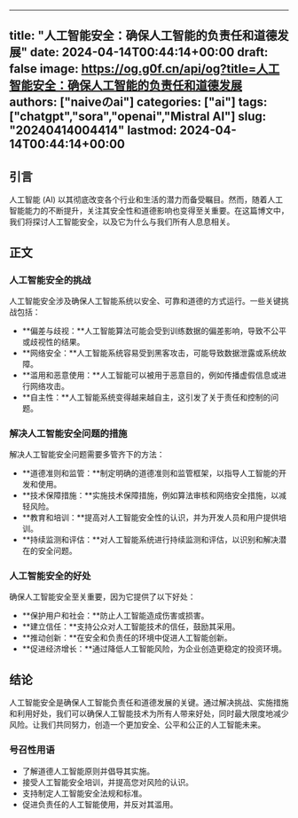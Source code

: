 
---
title: "人工智能安全：确保人工智能的负责任和道德发展"
date: 2024-04-14T00:44:14+00:00
draft: false
image: https://og.g0f.cn/api/og?title=人工智能安全：确保人工智能的负责任和道德发展
authors: ["naiveのai"]
categories: ["ai"]
tags: ["chatgpt","sora","openai","Mistral AI"]
slug: "20240414004414"
lastmod: 2024-04-14T00:44:14+00:00
---
## 引言

人工智能 (AI) 以其彻底改变各个行业和生活的潜力而备受瞩目。然而，随着人工智能能力的不断提升，关注其安全性和道德影响也变得至关重要。在这篇博文中，我们将探讨人工智能安全，以及它为什么与我们所有人息息相关。

## 正文

### 人工智能安全的挑战

人工智能安全涉及确保人工智能系统以安全、可靠和道德的方式运行。一些关键挑战包括：

- **偏差与歧视：**人工智能算法可能会受到训练数据的偏差影响，导致不公平或歧视性的结果。
- **网络安全：**人工智能系统容易受到黑客攻击，可能导致数据泄露或系统故障。
- **滥用和恶意使用：**人工智能可以被用于恶意目的，例如传播虚假信息或进行网络攻击。
- **自主性：**人工智能系统变得越来越自主，这引发了关于责任和控制的问题。

### 解决人工智能安全问题的措施

解决人工智能安全问题需要多管齐下的方法：

- **道德准则和监管：**制定明确的道德准则和监管框架，以指导人工智能的开发和使用。
- **技术保障措施：**实施技术保障措施，例如算法审核和网络安全措施，以减轻风险。
- **教育和培训：**提高对人工智能安全性的认识，并为开发人员和用户提供培训。
- **持续监测和评估：**对人工智能系统进行持续监测和评估，以识别和解决潜在的安全问题。

### 人工智能安全的好处

确保人工智能安全至关重要，因为它提供了以下好处：

- **保护用户和社会：**防止人工智能造成伤害或损害。
- **建立信任：**支持公众对人工智能技术的信任，鼓励其采用。
- **推动创新：**在安全和负责任的环境中促进人工智能创新。
- **促进经济增长：**通过降低人工智能风险，为企业创造更稳定的投资环境。

## 结论

人工智能安全是确保人工智能负责任和道德发展的关键。通过解决挑战、实施措施和利用好处，我们可以确保人工智能技术为所有人带来好处，同时最大限度地减少风险。让我们共同努力，创造一个更加安全、公平和公正的人工智能未来。

### 号召性用语

* 了解道德人工智能原则并倡导其实施。
* 接受人工智能安全培训，并提高您对风险的认识。
* 支持制定人工智能安全法规和标准。
* 促进负责任的人工智能使用，并反对其滥用。